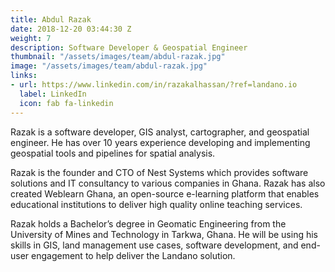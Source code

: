 ```yaml
---
title: Abdul Razak
date: 2018-12-20 03:44:30 Z
weight: 7
description: Software Developer & Geospatial Engineer
thumbnail: "/assets/images/team/abdul-razak.jpg"
image: "/assets/images/team/abdul-razak.jpg"
links:
- url: https://www.linkedin.com/in/razakalhassan/?ref=landano.io
  label: LinkedIn
  icon: fab fa-linkedin
---
```


Razak is a software developer, GIS analyst, cartographer, and geospatial engineer. He has over 10 years experience developing and implementing geospatial tools and pipelines for spatial analysis.

Razak is the founder and CTO of Nest Systems which provides software solutions and IT consultancy to various companies in Ghana. Razak has also created Weblearn Ghana, an open-source e-learning platform that enables educational institutions to deliver high quality online teaching services.

Razak holds a Bachelor’s degree in Geomatic Engineering from the University of Mines and Technology in Tarkwa, Ghana. He will be using his skills in GIS, land management use cases, software development, and end-user engagement to help deliver the Landano solution.